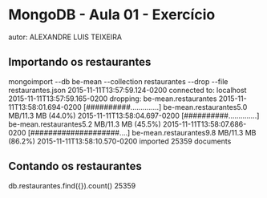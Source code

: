 # MongoDB - Aula 01 - Exercício
autor: ALEXANDRE LUIS TEIXEIRA

## Importando os restaurantes

mongoimport --db be-mean --collection restaurantes --drop --file restaurantes.json 
2015-11-11T13:57:59.124-0200	connected to: localhost
2015-11-11T13:57:59.165-0200	dropping: be-mean.restaurantes
2015-11-11T13:58:01.694-0200	[##########..............] be-mean.restaurantes5.0 MB/11.3 MB (44.0%)
2015-11-11T13:58:04.697-0200	[##########..............] be-mean.restaurantes5.2 MB/11.3 MB (45.5%)
2015-11-11T13:58:07.686-0200	[####################....] be-mean.restaurantes9.8 MB/11.3 MB (86.2%)
2015-11-11T13:58:10.570-0200	imported 25359 documents

## Contando os restaurantes

db.restaurantes.find({}).count()
25359

